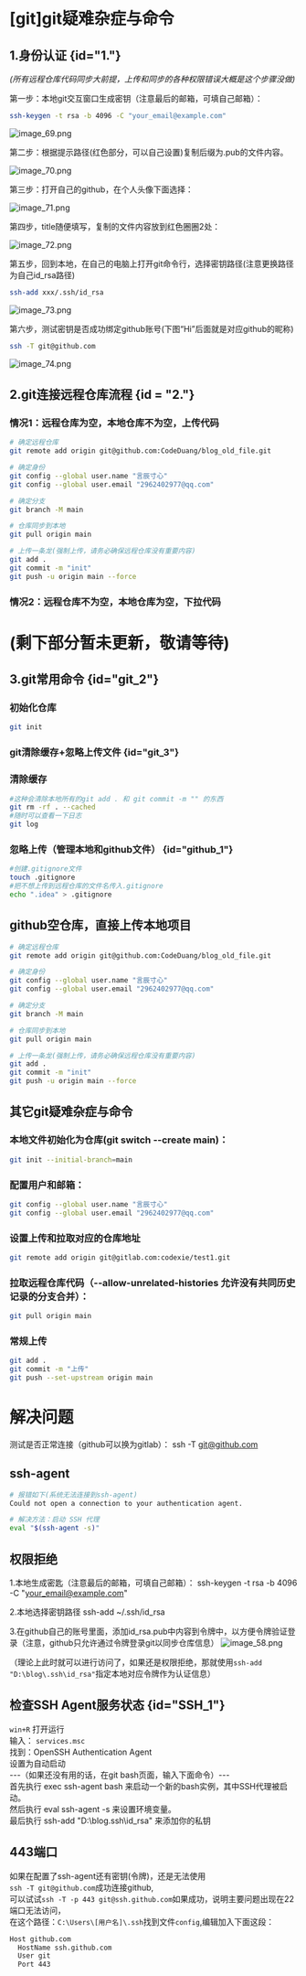 # [git]git疑难杂症与命令

## 1.身份认证 {id="1."}
_(所有远程仓库代码同步大前提，上传和同步的各种权限错误大概是这个步骤没做)_ 

第一步：本地git交互窗口生成密钥（注意最后的邮箱，可填自己邮箱）：
```Bash
ssh-keygen -t rsa -b 4096 -C "your_email@example.com"
```
![image_69.png](image_69.png)

第二步：根据提示路径(红色部分，可以自己设置)复制后缀为.pub的文件内容。

![image_70.png](image_70.png)

第三步：打开自己的github，在个人头像下面选择：

![image_71.png](image_71.png)

第四步，title随便填写，复制的文件内容放到红色圈圈2处：

![image_72.png](image_72.png)

第五步，回到本地，在自己的电脑上打开git命令行，选择密钥路径(注意更换路径为自己id_rsa路径)
```Bash
ssh-add xxx/.ssh/id_rsa
```
![image_73.png](image_73.png)

第六步，测试密钥是否成功绑定github账号(下图“Hi”后面就是对应github的昵称)
```Bash
ssh -T git@github.com
```
![image_74.png](image_74.png)

## 2.git连接远程仓库流程 {id = "2."}

### 情况1：远程仓库为空，本地仓库不为空，上传代码
```Bash
# 确定远程仓库
git remote add origin git@github.com:CodeDuang/blog_old_file.git

# 确定身份
git config --global user.name "言辰寸心"
git config --global user.email "2962402977@qq.com"

# 确定分支
git branch -M main

# 仓库同步到本地
git pull origin main

# 上传一条龙(强制上传，请务必确保远程仓库没有重要内容)
git add .
git commit -m "init"
git push -u origin main --force 
```

### 情况2：远程仓库不为空，本地仓库为空，下拉代码




# (剩下部分暂未更新，敬请等待)

## 3.git常用命令 {id="git_2"}
### 初始化仓库
```Bash
git init
```

### git清除缓存+忽略上传文件  {id="git_3"}
### 清除缓存
```Bash
#这种会清除本地所有的git add . 和 git commit -m "" 的东西
git rm -rf . --cached
#随时可以查看一下日志
git log
```
### 忽略上传（管理本地和github文件） {id="github_1"}
```Bash
#创建.gitignore文件
touch .gitignore
#把不想上传到远程仓库的文件名传入.gitignore
echo ".idea" > .gitignore
```

## github空仓库，直接上传本地项目
```Bash
# 确定远程仓库
git remote add origin git@github.com:CodeDuang/blog_old_file.git

# 确定身份
git config --global user.name "言辰寸心"
git config --global user.email "2962402977@qq.com"

# 确定分支
git branch -M main

# 仓库同步到本地
git pull origin main

# 上传一条龙(强制上传，请务必确保远程仓库没有重要内容)
git add .
git commit -m "init"
git push -u origin main --force 
```
## 其它git疑难杂症与命令
### 本地文件初始化为仓库(git switch --create main)：
```Bash
git init --initial-branch=main
```


### 配置用户和邮箱：
```Bash
git config --global user.name "言辰寸心"
git config --global user.email "2962402977@qq.com"
```

### 设置上传和拉取对应的仓库地址
```Bash
git remote add origin git@gitlab.com:codexie/test1.git
```

### 拉取远程仓库代码（--allow-unrelated-histories 允许没有共同历史记录的分支合并）：
```Bash
git pull origin main
```

### 常规上传
```Bash
git add .
git commit -m "上传"
git push --set-upstream origin main
```




# 解决问题
测试是否正常连接（github可以换为gitlab）：
ssh -T git@github.com

## ssh-agent

```Bash
# 报错如下(系统无法连接到ssh-agent)
Could not open a connection to your authentication agent.

# 解决方法：启动 SSH 代理
eval "$(ssh-agent -s)"
```

## 权限拒绝
1.本地生成密匙（注意最后的邮箱，可填自己邮箱）：
ssh-keygen -t rsa -b 4096 -C "your_email@example.com"

2.本地选择密钥路径
ssh-add ~/.ssh/id_rsa

3.在github自己的账号里面，添加id_rsa.pub中内容到令牌中，以方便令牌验证登录（注意，github只允许通过令牌登录git以同步仓库信息）
![image_58.png](image_58.png)

（理论上此时就可以进行访问了，如果还是权限拒绝，那就使用`ssh-add "D:\blog\.ssh\id_rsa"`指定本地对应令牌作为认证信息）

## 检查SSH Agent服务状态 {id="SSH_1"}
`win+R` 打开运行  
输入： `services.msc`  
找到：OpenSSH Authentication Agent  
设置为自动启动  
---（如果还没有用的话，在git bash页面，输入下面命令）---  
首先执行 exec ssh-agent bash 来启动一个新的bash实例，其中SSH代理被启动。  
然后执行 eval ssh-agent -s 来设置环境变量。  
最后执行 ssh-add "D:\blog\.ssh\id_rsa" 来添加你的私钥  

## 443端口
如果在配置了ssh-agent还有密钥(令牌)，还是无法使用  
`ssh -T git@github.com`成功连接github,  
可以试试`ssh -T -p 443 git@ssh.github.com`如果成功，说明主要问题出现在22端口无法访问，  
在这个路径：`C:\Users\[用户名]\.ssh`找到文件`config`,编辑加入下面这段：  
```Bash
Host github.com
  HostName ssh.github.com
  User git
  Port 443
```
